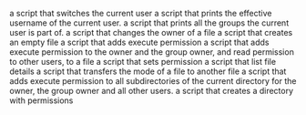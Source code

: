 a script that switches the current user
a script that prints the effective username of the current user.
a script that prints all the groups the current user is part of.
a script that changes the owner of a file
a script that creates an empty file
a script that adds execute permission
a script that adds execute permission to the owner and the group owner, and read permission to other users, to a file
a script that sets permission
a script that list file details
a script that transfers the mode of a file to another file
a script that adds execute permission to all subdirectories of the current directory for the owner, the group owner and all other users.
a script that creates a directory with permissions
